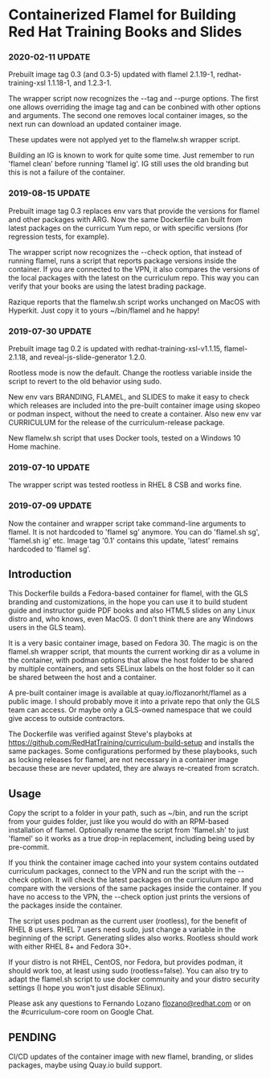 # Containerized Flamel for Building Red Hat Training Books and Slides

### 2020-02-11 UPDATE

Prebuilt image tag 0.3 (and 0.3-5) updated with flamel 2.1.19-1, redhat-training-xsl 1.1.18-1, and 1.2.3-1.

The wrapper script now recognizes the --tag and --purge options. The first one allows overriding the image tag and can be conbined with other options and arguments. The second one removes local container images, so the next run can download an updated container image.

These updates were not applyed yet to the flamelw.sh wrapper script.

Building an IG is known to work for quite some time. Just remember to run 'flamel clean' before running 'flamel ig'. IG still uses the old branding but this is not a failure of the container.

### 2019-08-15 UPDATE

Prebuilt image tag 0.3 replaces env vars that provide the versions for flamel and other packages with ARG. Now the same Dockerfile can built from latest packages on the curricum Yum repo, or with specific versions (for regression tests, for example).

The wrapper script now recognizes the --check option, that instead of running flamel, runs a script that reports package versions inside the container. If you are connected to the VPN, it also compares the versions of the local packages with the latest on the curriculum repo. This way you can verify that your books are using the latest brading package.

Razique reports that the flamelw.sh script works unchanged on MacOS with Hyperkit. Just copy it to yours ~/bin/flamel and he happy!

### 2019-07-30 UPDATE

Prebuilt image tag 0.2 is updated with redhat-training-xsl-v1.1.15, flamel-2.1.18, and reveal-js-slide-generator 1.2.0.

Rootless mode is now the default. Change the rootless variable inside the script to revert to the old behavior using sudo.

New env vars BRANDING, FLAMEL, and SLIDES to make it easy to check which releases are included into the pre-built container image using skopeo or podman inspect, without the need to create a container. Also new env var CURRICULUM for the release of the curriculum-release package.

New flamelw.sh script that uses Docker tools, tested on a Windows 10 Home machine.

### 2019-07-10 UPDATE

The wrapper script was tested rootless in RHEL 8 CSB and works fine.

### 2019-07-09 UPDATE

Now the container and wrapper script take command-line arguments to flamel. It is not hardcoded to 'flamel sg' anymore. You can do 'flamel.sh sg', 'flamel.sh ig' etc. Image tag '0.1' contains this update, 'latest' remains hardcoded to 'flamel sg'.

## Introduction

This Dockerfile builds a Fedora-based container for flamel, with the GLS branding and customizations, in the hope you can use it to build student guide and instructor guide PDF books and also HTML5 slides on any Linux distro and, who knows, even MacOS. (I don't think there are any Windows users in the GLS team).

It is a very basic container image, based on Fedora 30. The magic is on the flamel.sh wrapper script, that mounts the current working dir as a volume in the container, with podman options that allow the host folder to be shared by multiple containers, and sets SELinux labels on the host folder so it can be shared between the host and a container.

A pre-built container image is available at quay.io/flozanorht/flamel as a public image. I should probably move it into a private repo that only the GLS team can access. Or maybe only a GLS-owned namespace that we could give access to outside contractors.

The Dockerfile was verified against Steve's playboks at https://github.com/RedHatTraining/curriculum-build-setup and installs the same packages. Some configurations performed by these playbooks, such as locking releases for flamel, are not necessary in a container image because these are never updated, they are always re-created from scratch.

## Usage

Copy the script to a folder in your path, such as ~/bin, and run the script from your guides folder, just like you would do with an RPM-based installation of flamel. Optionally rename the script from 'flamel.sh' to just 'flamel' so it works as a true drop-in replacement, including being used by pre-commit.

If you think the container image cached into your system contains outdated curriculum packages, connect to the VPN and run the script with the --check option. It will check the latest packages on the curriculum repo and compare with the versions of the same packages inside the container. If you have no access to the VPN, the --check option just prints the versions of the packages inside the container.

The script uses podman as the current user (rootless), for the benefit of RHEL 8 users. RHEL 7 users need sudo, just change a variable in the beginning of the script. Generating slides also works. Rootless should work with either RHEL 8+ and Fedora 30+.

If your distro is not RHEL, CentOS, nor Fedora, but provides podman, it should work too, at least using sudo (rootless=false). You can also try to adapt the flamel.sh script to use docker community and your distro security settings (I hope you won't just disable SElinux).

Please ask any questions to Fernando Lozano <flozano@redhat.com> or on the #curriculum-core room on Google Chat.

## PENDING

CI/CD updates of the container image with new flamel, branding, or slides packages, maybe using Quay.io build support.

